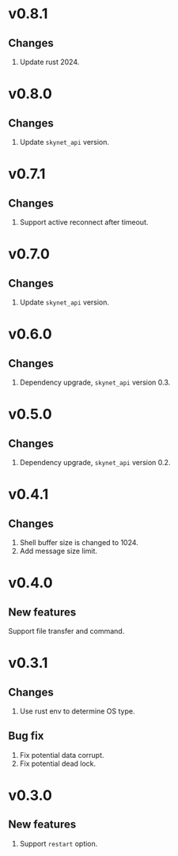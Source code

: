 # v0.8.1
## Changes
1. Update rust 2024.

# v0.8.0
## Changes
1. Update `skynet_api` version.

# v0.7.1
## Changes
1. Support active reconnect after timeout.

# v0.7.0
## Changes
1. Update `skynet_api` version.

# v0.6.0
## Changes
1. Dependency upgrade, `skynet_api` version 0.3.

# v0.5.0
## Changes
1. Dependency upgrade, `skynet_api` version 0.2.

# v0.4.1
## Changes
1. Shell buffer size is changed to 1024.
2. Add message size limit.

# v0.4.0
## New features
Support file transfer and command.

# v0.3.1
## Changes
1. Use rust env to determine OS type.

## Bug fix
1. Fix potential data corrupt.
2. Fix potential dead lock.

# v0.3.0 
## New features
1. Support `restart` option.